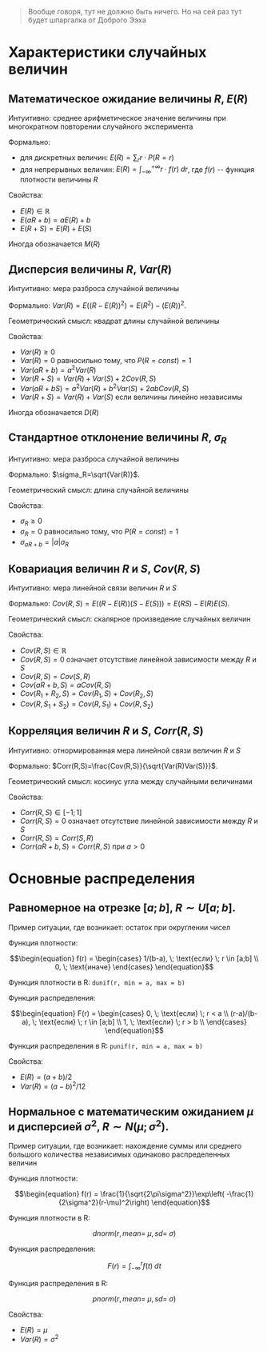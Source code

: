 > Вообще говоря, тут не должно быть ничего. Но на сей раз тут будет шпаргалка от Доброго Ээха

# Характеристики случайных величин

## Математическое ожидание величины $R$, $E(R)$

Интуитивно: среднее арифметическое значение величины при многократном повторении случайного эксперимента

Формально: 

- для дискретных величин: $E(R)=\sum_{r} r\cdot P(R=r)$
- для непрерывных величин: $E(R)=\int_{-\infty}^{+\infty} r\cdot f(r) \; dr$, где $f(r)$ -- функция плотности величины $R$

Свойства:

- $E(R) \in \mathbb{R}$
- $E(aR+b)=aE(R)+b$
- $E(R+S)=E(R)+E(S)$

Иногда обозначается $M(R)$

## Дисперсия величины $R$, $Var(R)$

Интуитивно: мера разброса случайной величины

Формально: $Var(R)=E((R-E(R))^2) = E(R^2) - (E(R))^2$.

Геометрический смысл: квадрат длины случайной величины

Свойства:

- $Var(R) \geq 0$
- $Var(R) = 0$ равносильно тому, что $P(R=const)=1$
- $Var(aR+b)=a^2Var(R)$
- $Var(R+S)=Var(R)+Var(S)+2Cov(R,S)$
- $Var(aR+bS)=a^2Var(R)+b^2Var(S)+2abCov(R,S)$
- $Var(R+S)=Var(R)+Var(S)$ если величины линейно независимы

Иногда обозначается $D(R)$

## Стандартное отклонение величины $R$, $\sigma_R$

Интуитивно: мера разброса случайной величины

Формально: $\sigma_R=\sqrt{Var(R)}$.

Геометрический смысл: длина случайной величины

Свойства:

- $\sigma_R \geq 0$
- $\sigma_R = 0$ равносильно тому, что $P(R=const)=1$
- $\sigma_{aR+b}=|a|\sigma_R$


## Ковариация величин $R$ и $S$, $Cov(R,S)$

Интуитивно: мера линейной связи величин $R$ и $S$

Формально: $Cov(R,S)=E((R-E(R))(S-E(S))) = E(RS) - E(R)E(S)$.

Геометрический смысл: скалярное произведение случайных величин

Свойства:

- $Cov(R,S) \in \mathbb{R}$
- $Cov(R,S)=0$ означает отсутствие линейной зависимости между $R$ и $S$
- $Cov(R,S) = Cov(S, R)$
- $Cov(aR+b, S)=aCov(R, S)$
- $Cov(R_1 + R_2, S) = Cov(R_1, S) + Cov(R_2, S)$
- $Cov(R, S_1 + S_2) = Cov(R, S_1) + Cov(R, S_2)$

## Корреляция величин $R$ и $S$, $Corr(R,S)$

Интуитивно: отнормированная мера линейной связи величин $R$ и $S$

Формально: $Corr(R,S)=\frac{Cov(R,S)}{\sqrt{Var(R)Var(S)}}$.

Геометрический смысл: косинус угла между случайными величинами

Свойства:

- $Corr(R,S) \in [-1;1]$
- $Corr(R,S)=0$ означает отсутствие линейной зависимости между $R$ и $S$
- $Corr(R,S) = Corr(S, R)$
- $Corr(aR+b, S)=Corr(R, S)$ при $a>0$

# Основные распределения

## Равномерное на отрезке $[a;b]$, $R \sim U[a;b]$.

Пример ситуации, где возникает: остаток при округлении чисел

Функция плотности:
```math
\begin{equation}
f(r) = \begin{cases}
1/(b-a), \;  \text{если} \; r \in [a;b] \\
0, \; \text{иначе}
\end{cases}
\end{equation}
```

Функция плотности в R: `dunif(r, min = a, max = b)`

Функция распределения: 
```math
\begin{equation}
F(r) = \begin{cases}
0, \; \text{если} \; r < a \\
(r-a)/(b-a), \;  \text{если} \; r \in [a;b] \\
1, \; \text{если} \; r > b \\
\end{cases}
\end{equation}
```

Функция распределения в R: `punif(r, min = a, max = b)`

Свойства:

- $E(R) = (a+b)/2$
- $Var(R) = (a-b)^2/12$

## Нормальное с математическим ожиданием $\mu$ и дисперсией $\sigma^2$, $R \sim N(\mu; \sigma^2)$.

Пример ситуации, где возникает: нахождение суммы или среднего большого количества независимых одинаково распределенных величин

Функция плотности:
```math
\begin{equation}
f(r) = \frac{1}{\sqrt{2\pi\sigma^2}}\exp\left( -\frac{1}{2\sigma^2}(r-\mu)^2\right)
\end{equation}
```

Функция плотности в R:
```math
dnorm(r, mean = \;\mu, sd = \;\sigma)
```

Функция распределения:
```math
\begin{equation}
F(r) = \int_{-\infty}^r f(t) \; dt
\end{equation}
```

Функция распределения в R:
```math
pnorm(r, mean = \;\mu, sd = \;\sigma)
```

Свойства:

- $E(R) = \mu$
- $Var(R) = \sigma^2$
